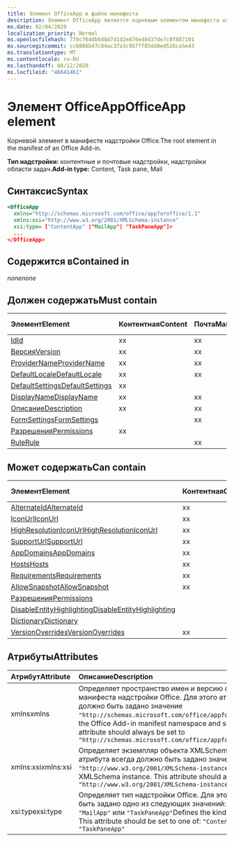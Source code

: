 ```yaml
---
title: Элемент OfficeApp в файле манифеста
description: Элемент OfficeApp является корневым элементом манифеста надстройки Office.
ms.date: 02/04/2020
localization_priority: Normal
ms.openlocfilehash: 770c764db6d8d7d1d2e870e48437de7c8f887101
ms.sourcegitcommit: cc6886b47c84ac37a3c957ff85dd0ed526ca5e43
ms.translationtype: MT
ms.contentlocale: ru-RU
ms.lasthandoff: 08/12/2020
ms.locfileid: "46641461"
---
```

# <a name="officeapp-element"></a><span data-ttu-id="bb4fa-103">Элемент OfficeApp</span><span class="sxs-lookup"><span data-stu-id="bb4fa-103">OfficeApp element</span></span>

<span data-ttu-id="bb4fa-104">Корневой элемент в манифесте надстройки Office.</span><span class="sxs-lookup"><span data-stu-id="bb4fa-104">The root element in the manifest of an Office Add-in.</span></span>

<span data-ttu-id="bb4fa-105">**Тип надстройки:** контентные и почтовые надстройки, надстройки области задач.</span><span class="sxs-lookup"><span data-stu-id="bb4fa-105">**Add-in type:** Content, Task pane, Mail</span></span>

## <a name="syntax"></a><span data-ttu-id="bb4fa-106">Синтаксис</span><span class="sxs-lookup"><span data-stu-id="bb4fa-106">Syntax</span></span>

```XML
<OfficeApp 
  xmlns="http://schemas.microsoft.com/office/appforoffice/1.1" 
  xmlns:xsi="http://www.w3.org/2001/XMLSchema-instance" 
  xsi:type= ["ContentApp" |"MailApp"| "TaskPaneApp"]>
  ...
</OfficeApp>
```

## <a name="contained-in"></a><span data-ttu-id="bb4fa-107">Содержится в</span><span class="sxs-lookup"><span data-stu-id="bb4fa-107">Contained in</span></span>

 <span data-ttu-id="bb4fa-108">_none_</span><span class="sxs-lookup"><span data-stu-id="bb4fa-108">_none_</span></span>

## <a name="must-contain"></a><span data-ttu-id="bb4fa-109">Должен содержать</span><span class="sxs-lookup"><span data-stu-id="bb4fa-109">Must contain</span></span>

|<span data-ttu-id="bb4fa-110">Элемент</span><span class="sxs-lookup"><span data-stu-id="bb4fa-110">Element</span></span>|<span data-ttu-id="bb4fa-111">Контентная</span><span class="sxs-lookup"><span data-stu-id="bb4fa-111">Content</span></span>|<span data-ttu-id="bb4fa-112">Почта</span><span class="sxs-lookup"><span data-stu-id="bb4fa-112">Mail</span></span>|<span data-ttu-id="bb4fa-113">Область задач</span><span class="sxs-lookup"><span data-stu-id="bb4fa-113">TaskPane</span></span>|
|:-----|:-----|:-----|:-----|
|[<span data-ttu-id="bb4fa-114">Id</span><span class="sxs-lookup"><span data-stu-id="bb4fa-114">Id</span></span>](id.md)|<span data-ttu-id="bb4fa-115">x</span><span class="sxs-lookup"><span data-stu-id="bb4fa-115">x</span></span>|<span data-ttu-id="bb4fa-116">x</span><span class="sxs-lookup"><span data-stu-id="bb4fa-116">x</span></span>|<span data-ttu-id="bb4fa-117">x</span><span class="sxs-lookup"><span data-stu-id="bb4fa-117">x</span></span>|
|[<span data-ttu-id="bb4fa-118">Версия</span><span class="sxs-lookup"><span data-stu-id="bb4fa-118">Version</span></span>](version.md)|<span data-ttu-id="bb4fa-119">x</span><span class="sxs-lookup"><span data-stu-id="bb4fa-119">x</span></span>|<span data-ttu-id="bb4fa-120">x</span><span class="sxs-lookup"><span data-stu-id="bb4fa-120">x</span></span>|<span data-ttu-id="bb4fa-121">x</span><span class="sxs-lookup"><span data-stu-id="bb4fa-121">x</span></span>|
|[<span data-ttu-id="bb4fa-122">ProviderName</span><span class="sxs-lookup"><span data-stu-id="bb4fa-122">ProviderName</span></span>](providername.md)|<span data-ttu-id="bb4fa-123">x</span><span class="sxs-lookup"><span data-stu-id="bb4fa-123">x</span></span>|<span data-ttu-id="bb4fa-124">x</span><span class="sxs-lookup"><span data-stu-id="bb4fa-124">x</span></span>|<span data-ttu-id="bb4fa-125">x</span><span class="sxs-lookup"><span data-stu-id="bb4fa-125">x</span></span>|
|[<span data-ttu-id="bb4fa-126">DefaultLocale</span><span class="sxs-lookup"><span data-stu-id="bb4fa-126">DefaultLocale</span></span>](defaultlocale.md)|<span data-ttu-id="bb4fa-127">x</span><span class="sxs-lookup"><span data-stu-id="bb4fa-127">x</span></span>|<span data-ttu-id="bb4fa-128">x</span><span class="sxs-lookup"><span data-stu-id="bb4fa-128">x</span></span>|<span data-ttu-id="bb4fa-129">x</span><span class="sxs-lookup"><span data-stu-id="bb4fa-129">x</span></span>|
|[<span data-ttu-id="bb4fa-130">DefaultSettings</span><span class="sxs-lookup"><span data-stu-id="bb4fa-130">DefaultSettings</span></span>](defaultsettings.md)|<span data-ttu-id="bb4fa-131">x</span><span class="sxs-lookup"><span data-stu-id="bb4fa-131">x</span></span>||<span data-ttu-id="bb4fa-132">x</span><span class="sxs-lookup"><span data-stu-id="bb4fa-132">x</span></span>|
|[<span data-ttu-id="bb4fa-133">DisplayName</span><span class="sxs-lookup"><span data-stu-id="bb4fa-133">DisplayName</span></span>](displayname.md)|<span data-ttu-id="bb4fa-134">x</span><span class="sxs-lookup"><span data-stu-id="bb4fa-134">x</span></span>|<span data-ttu-id="bb4fa-135">x</span><span class="sxs-lookup"><span data-stu-id="bb4fa-135">x</span></span>|<span data-ttu-id="bb4fa-136">x</span><span class="sxs-lookup"><span data-stu-id="bb4fa-136">x</span></span>|
|[<span data-ttu-id="bb4fa-137">Описание</span><span class="sxs-lookup"><span data-stu-id="bb4fa-137">Description</span></span>](description.md)|<span data-ttu-id="bb4fa-138">x</span><span class="sxs-lookup"><span data-stu-id="bb4fa-138">x</span></span>|<span data-ttu-id="bb4fa-139">x</span><span class="sxs-lookup"><span data-stu-id="bb4fa-139">x</span></span>|<span data-ttu-id="bb4fa-140">x</span><span class="sxs-lookup"><span data-stu-id="bb4fa-140">x</span></span>|
|[<span data-ttu-id="bb4fa-141">FormSettings</span><span class="sxs-lookup"><span data-stu-id="bb4fa-141">FormSettings</span></span>](formsettings.md)||<span data-ttu-id="bb4fa-142">x</span><span class="sxs-lookup"><span data-stu-id="bb4fa-142">x</span></span>||
|[<span data-ttu-id="bb4fa-143">Разрешения</span><span class="sxs-lookup"><span data-stu-id="bb4fa-143">Permissions</span></span>](permissions.md)|<span data-ttu-id="bb4fa-144">x</span><span class="sxs-lookup"><span data-stu-id="bb4fa-144">x</span></span>||<span data-ttu-id="bb4fa-145">x</span><span class="sxs-lookup"><span data-stu-id="bb4fa-145">x</span></span>|
|[<span data-ttu-id="bb4fa-146">Rule</span><span class="sxs-lookup"><span data-stu-id="bb4fa-146">Rule</span></span>](rule.md)||<span data-ttu-id="bb4fa-147">x</span><span class="sxs-lookup"><span data-stu-id="bb4fa-147">x</span></span>||

## <a name="can-contain"></a><span data-ttu-id="bb4fa-148">Может содержать</span><span class="sxs-lookup"><span data-stu-id="bb4fa-148">Can contain</span></span>

|<span data-ttu-id="bb4fa-149">Элемент</span><span class="sxs-lookup"><span data-stu-id="bb4fa-149">Element</span></span>|<span data-ttu-id="bb4fa-150">Контентная</span><span class="sxs-lookup"><span data-stu-id="bb4fa-150">Content</span></span>|<span data-ttu-id="bb4fa-151">Почта</span><span class="sxs-lookup"><span data-stu-id="bb4fa-151">Mail</span></span>|<span data-ttu-id="bb4fa-152">Область задач</span><span class="sxs-lookup"><span data-stu-id="bb4fa-152">TaskPane</span></span>|
|:-----|:-----|:-----|:-----|
|[<span data-ttu-id="bb4fa-153">AlternateId</span><span class="sxs-lookup"><span data-stu-id="bb4fa-153">AlternateId</span></span>](alternateid.md)|<span data-ttu-id="bb4fa-154">x</span><span class="sxs-lookup"><span data-stu-id="bb4fa-154">x</span></span>|<span data-ttu-id="bb4fa-155">x</span><span class="sxs-lookup"><span data-stu-id="bb4fa-155">x</span></span>|<span data-ttu-id="bb4fa-156">x</span><span class="sxs-lookup"><span data-stu-id="bb4fa-156">x</span></span>|
|[<span data-ttu-id="bb4fa-157">IconUrl</span><span class="sxs-lookup"><span data-stu-id="bb4fa-157">IconUrl</span></span>](iconurl.md)|<span data-ttu-id="bb4fa-158">x</span><span class="sxs-lookup"><span data-stu-id="bb4fa-158">x</span></span>|<span data-ttu-id="bb4fa-159">x</span><span class="sxs-lookup"><span data-stu-id="bb4fa-159">x</span></span>|<span data-ttu-id="bb4fa-160">x</span><span class="sxs-lookup"><span data-stu-id="bb4fa-160">x</span></span>|
|[<span data-ttu-id="bb4fa-161">HighResolutionIconUrl</span><span class="sxs-lookup"><span data-stu-id="bb4fa-161">HighResolutionIconUrl</span></span>](highresolutioniconurl.md)|<span data-ttu-id="bb4fa-162">x</span><span class="sxs-lookup"><span data-stu-id="bb4fa-162">x</span></span>|<span data-ttu-id="bb4fa-163">x</span><span class="sxs-lookup"><span data-stu-id="bb4fa-163">x</span></span>|<span data-ttu-id="bb4fa-164">x</span><span class="sxs-lookup"><span data-stu-id="bb4fa-164">x</span></span>|
|[<span data-ttu-id="bb4fa-165">SupportUrl</span><span class="sxs-lookup"><span data-stu-id="bb4fa-165">SupportUrl</span></span>](supporturl.md)|<span data-ttu-id="bb4fa-166">x</span><span class="sxs-lookup"><span data-stu-id="bb4fa-166">x</span></span>|<span data-ttu-id="bb4fa-167">x</span><span class="sxs-lookup"><span data-stu-id="bb4fa-167">x</span></span>|<span data-ttu-id="bb4fa-168">x</span><span class="sxs-lookup"><span data-stu-id="bb4fa-168">x</span></span>|
|[<span data-ttu-id="bb4fa-169">AppDomains</span><span class="sxs-lookup"><span data-stu-id="bb4fa-169">AppDomains</span></span>](appdomains.md)|<span data-ttu-id="bb4fa-170">x</span><span class="sxs-lookup"><span data-stu-id="bb4fa-170">x</span></span>|<span data-ttu-id="bb4fa-171">x</span><span class="sxs-lookup"><span data-stu-id="bb4fa-171">x</span></span>|<span data-ttu-id="bb4fa-172">x</span><span class="sxs-lookup"><span data-stu-id="bb4fa-172">x</span></span>|
|[<span data-ttu-id="bb4fa-173">Hosts</span><span class="sxs-lookup"><span data-stu-id="bb4fa-173">Hosts</span></span>](hosts.md)|<span data-ttu-id="bb4fa-174">x</span><span class="sxs-lookup"><span data-stu-id="bb4fa-174">x</span></span>|<span data-ttu-id="bb4fa-175">x</span><span class="sxs-lookup"><span data-stu-id="bb4fa-175">x</span></span>|<span data-ttu-id="bb4fa-176">x</span><span class="sxs-lookup"><span data-stu-id="bb4fa-176">x</span></span>|
|[<span data-ttu-id="bb4fa-177">Requirements</span><span class="sxs-lookup"><span data-stu-id="bb4fa-177">Requirements</span></span>](requirements.md)|<span data-ttu-id="bb4fa-178">x</span><span class="sxs-lookup"><span data-stu-id="bb4fa-178">x</span></span>|<span data-ttu-id="bb4fa-179">x</span><span class="sxs-lookup"><span data-stu-id="bb4fa-179">x</span></span>|<span data-ttu-id="bb4fa-180">x</span><span class="sxs-lookup"><span data-stu-id="bb4fa-180">x</span></span>|
|[<span data-ttu-id="bb4fa-181">AllowSnapshot</span><span class="sxs-lookup"><span data-stu-id="bb4fa-181">AllowSnapshot</span></span>](allowsnapshot.md)|<span data-ttu-id="bb4fa-182">x</span><span class="sxs-lookup"><span data-stu-id="bb4fa-182">x</span></span>|||
|[<span data-ttu-id="bb4fa-183">Разрешения</span><span class="sxs-lookup"><span data-stu-id="bb4fa-183">Permissions</span></span>](permissions.md)||<span data-ttu-id="bb4fa-184">x</span><span class="sxs-lookup"><span data-stu-id="bb4fa-184">x</span></span>||
|[<span data-ttu-id="bb4fa-185">DisableEntityHighlighting</span><span class="sxs-lookup"><span data-stu-id="bb4fa-185">DisableEntityHighlighting</span></span>](disableentityhighlighting.md)||<span data-ttu-id="bb4fa-186">x</span><span class="sxs-lookup"><span data-stu-id="bb4fa-186">x</span></span>||
|[<span data-ttu-id="bb4fa-187">Dictionary</span><span class="sxs-lookup"><span data-stu-id="bb4fa-187">Dictionary</span></span>](dictionary.md)|||<span data-ttu-id="bb4fa-188">x</span><span class="sxs-lookup"><span data-stu-id="bb4fa-188">x</span></span>|
|[<span data-ttu-id="bb4fa-189">VersionOverrides</span><span class="sxs-lookup"><span data-stu-id="bb4fa-189">VersionOverrides</span></span>](versionoverrides.md)|<span data-ttu-id="bb4fa-190">x</span><span class="sxs-lookup"><span data-stu-id="bb4fa-190">x</span></span>|<span data-ttu-id="bb4fa-191">x</span><span class="sxs-lookup"><span data-stu-id="bb4fa-191">x</span></span>|<span data-ttu-id="bb4fa-192">x</span><span class="sxs-lookup"><span data-stu-id="bb4fa-192">x</span></span>|

## <a name="attributes"></a><span data-ttu-id="bb4fa-193">Атрибуты</span><span class="sxs-lookup"><span data-stu-id="bb4fa-193">Attributes</span></span>

|<span data-ttu-id="bb4fa-194">Атрибут</span><span class="sxs-lookup"><span data-stu-id="bb4fa-194">Attribute</span></span>|<span data-ttu-id="bb4fa-195">Описание</span><span class="sxs-lookup"><span data-stu-id="bb4fa-195">Description</span></span>|
|:-----|:-----|
|<span data-ttu-id="bb4fa-196">xmlns</span><span class="sxs-lookup"><span data-stu-id="bb4fa-196">xmlns</span></span>|<span data-ttu-id="bb4fa-p101">Определяет пространство имен и версию схемы для манифеста надстройки Office. Для этого атрибута всегда должно быть задано значение `"http://schemas.microsoft.com/office/appforoffice/1.1"`.</span><span class="sxs-lookup"><span data-stu-id="bb4fa-p101">Defines the Office Add-in manifest namespace and schema version. This attribute should always be set to  `"http://schemas.microsoft.com/office/appforoffice/1.1"`</span></span>|
|<span data-ttu-id="bb4fa-199">xmlns:xsi</span><span class="sxs-lookup"><span data-stu-id="bb4fa-199">xmlns:xsi</span></span>|<span data-ttu-id="bb4fa-p102">Определяет экземпляр объекта XMLSchema. Для этого атрибута всегда должно быть задано значение `"http://www.w3.org/2001/XMLSchema-instance"`.</span><span class="sxs-lookup"><span data-stu-id="bb4fa-p102">Defines the XMLSchema instance. This attribute should always be set to  `"http://www.w3.org/2001/XMLSchema-instance"`</span></span>|
|<span data-ttu-id="bb4fa-202">xsi:type</span><span class="sxs-lookup"><span data-stu-id="bb4fa-202">xsi:type</span></span>|<span data-ttu-id="bb4fa-p103">Определяет тип надстройки Office. Для этого атрибута должно быть задано одно из следующих значений: `"ContentApp"`, `"MailApp"` или `"TaskPaneApp"`</span><span class="sxs-lookup"><span data-stu-id="bb4fa-p103">Defines the kind of Office Add-in. This attribute should be set to one of:  `"ContentApp"`,  `"MailApp"`, or  `"TaskPaneApp"`</span></span>|
